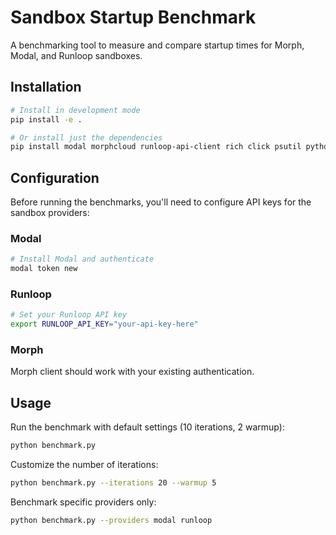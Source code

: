 # Sandbox Startup Benchmark

A benchmarking tool to measure and compare startup times for Morph, Modal, and Runloop sandboxes.

## Installation

```bash
# Install in development mode
pip install -e .

# Or install just the dependencies
pip install modal morphcloud runloop-api-client rich click psutil python-dotenv
```

## Configuration

Before running the benchmarks, you'll need to configure API keys for the sandbox providers:

### Modal
```bash
# Install Modal and authenticate
modal token new
```

### Runloop
```bash
# Set your Runloop API key
export RUNLOOP_API_KEY="your-api-key-here"
```

### Morph
Morph client should work with your existing authentication.

## Usage

Run the benchmark with default settings (10 iterations, 2 warmup):
```bash
python benchmark.py
```

Customize the number of iterations:
```bash
python benchmark.py --iterations 20 --warmup 5
```

Benchmark specific providers only:
```bash
python benchmark.py --providers modal runloop
```
